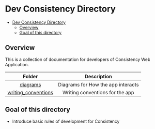 # Dev Consistency Directory

<!-- TOC -->

- [Dev Consistency Directory](#dev-consistency-directory)
  - [Overview](#overview)
  - [Goal of this directory](#goal-of-this-directory)

<!-- /TOC -->

## Overview
This is a collection of documentation for developers of Consistency Web Application.


|                    Folder                    |            Description             |
|:--------------------------------------------:|:----------------------------------:|
|            [diagrams](./diagrams)            | Diagrams for How the app interacts |
| [writing_conventions](./writing_conventions) |  Writing conventions for the app   |



## Goal of this directory
- Introduce basic rules of development for Consistency
